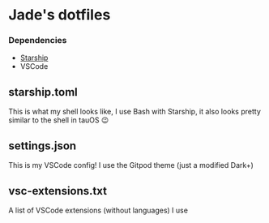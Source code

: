 # Jade's dotfiles
### Dependencies
- [Starship](starship.rs)
- VSCode
## starship.toml
This is what my shell looks like, I use Bash with Starship, it also looks pretty similar to the shell in tauOS :wink:

## settings.json
This is my VSCode config! I use the Gitpod theme (just a modified Dark+)

## vsc-extensions.txt
A list of VSCode extensions (without languages) I use

